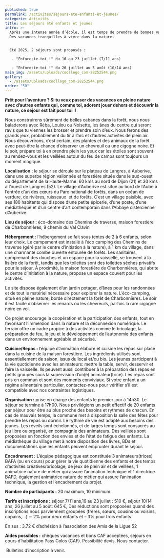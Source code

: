 ```yaml
---
published: true
permalink: /activites/sejours-ete-enfants-et-jeunes/
categorie: Activités
title: Les séjours été enfants et jeunes
intro: >-
  Après une intense année d’école, il est temps de prendre de bonnes vacances.
  Des vacances tranquilles à vivre dans la nature.


  Eté 2025, 2 séjours sont proposés :

   - "Enforeste-toi !" du 16 au 23 juillet (7/11 ans)

   - "Enforeste-toi !" du 26 juillet au 5 août (10/14 ans)
main_img: /assets/uploads/coollogo_com-28252544.png
gallery:
  - /assets/uploads/coollogo_com-28252544.png
ordre: "50"
---
```

**Prêt pour l’aventure ? Si tu veux passer des vacances en 
pleine nature avec d’autres enfants qui, comme toi, adorent jouer dehors
 et découvrir la nature, ce séjour est fait pour toi  !**

Nous construirons sûrement de belles cabanes dans la forêt, nous nous baladerons avec Réba, Loulou ou Noisette, les ânes du centre qui seront ravis que tu viennes les brosser et prendre soin d’eux. Nous ferons des grands jeux, probablement du tir à l’arc et d’autres activités de plein air. 
Nous découvrirons, c’est certain, des plantes et des animaux de la forêt avec peut-être la chance d’observer un chevreuil ou une cigogne noire. Et le soir, prépare toi à en prendre plein les yeux car les étoiles sont souvent au rendez-vous et les veillées autour du feu de camps sont toujours un moment magique.

**Localisation** : le séjour 
se déroule sur le plateau de Langres, à Auberive, dans une superbe 
région vallonnée et forestière située dans le sud-ouest du département 
de la Haute-Marne: 60 kms au nord de Dijon (21) et 30 kms à l’ouest de 
Langres (52). Le village d’Auberive est situé au bord de l’Aube à l’entrée d’un des cœurs du Parc national de forêts, dans un océan de verdure, de rivières, ruisseaux  et de forêts.
 C’est un village paisible, avec ses 180 habitants qui dispose d’une 
petite épicerie, d’une poste, d’une médiathèque et d’un centre d’art 
contemporain dans l’Abbaye cistercienne d’Auberive.

**Lieu de séjour** : éco-domaine des Chemins de traverse, maison forestière de Charbonnières, 9 chemin du Val Clavin

**Hébergement** : l’hébergement se fait sous tentes de 2
 à 6 enfants, selon leur choix. Le campement est installé à l’éco 
camping des Chemins de traverse (géré par le centre d’initiation à la 
nature), à 1 km du village, dans une charmante combe ouverte entourée de
 forêts. Les sanitaires, comprenant des douches et un espace pour la 
vaisselle, se trouvent à la lisière de la forêt, tandis que les 
toilettes sont des toilettes sèches privatifs pour le séjour. À 
proximité, la maison forestière de Charbonnières, qui abrite le centre 
d’initiation à la nature, propose un espace couvert pour les activités.

Le site dispose également d’un jardin potager, d’ânes pour les 
randonnées et de tout le matériel nécessaire pour explorer la nature. 
L’éco-camping, situé en pleine nature, borde directement la forêt de 
Charbonnières. Le soir il est facile d’observer les renards ou les 
chevreuils, parfois la rare cigogne noire en vol.

Ce projet encourage la coopération et la participation des enfants, 
tout en favorisant l’immersion dans la nature et la déconnexion 
numérique. Le terrain offre un cadre propice à des activités comme le 
bricolage, la préparation de feu, le jeu et le développement de 
l’autonomie des enfants dans un environnement agréable et sécurisé.

**Cuisine/Repas :** l’équipe d’animation élabore et 
cuisine les repas sur place dans la cuisine de la maison forestière. Les
 ingrédients utilisés sont essentiellement de saison, issus du local 
et/ou bio. Les jeunes participent à la vie quotidienne avec les 
animateurs: mettre la table, servir, desservir et faire la vaisselle. 
Ils peuvent aussi contribuer à la préparation des repas en petits 
groupes sous la supervision d’un(e) animateur(trice). Les repas sont 
pris en commun et sont des moments conviviaux. Si votre enfant a un 
régime alimentaire particulier, contactez-nous pour vérifier s’il est 
compatible avec nos contraintes logistiques.

**Organisation :** prise en charge des enfants le 
premier jour à 14h30. Le séjour se termine à 17h00. Nous privilégions un
 petit effectif de 20 enfants par séjour pour être au plus proche des 
besoins et rythmes de chacun. En cas de mauvais temps, la commune met à 
disposition la salle des fêtes pour prendre les repas ou dormir. Le 
rythme de vie est adapté aux besoins des jeunes. Les réveils sont 
échelonnés, et de larges temps sont consacrés au jeu libre ou organisé, 
en compagnie des animateurs. Des veillées sont proposées en fonction des
 envies et de l’état de fatigue des enfants. La médiathèque du village 
met à notre disposition des livres, BDs et documentations que les 
enfants peuvent emprunter durant le séjour.

**Encadrement :** L’équipe pédagogique est constituée 3 
animateurs(trices) BAFA (ou en cours) pour gérer la vie quotidienne des 
enfants et des temps d’activités créatives/bricolage, de jeux de plein 
air et de veillées, 1 animatrice nature de métier qui assure l’animation
 technique et 1 directrice BAFD, également animatrice nature de métier 
qui assure l’animation technique, la gestion et l’encadrement du projet.



**Nombre de participants :** 20 maximum, 10 minimum.

**Tarifs et inscriptions :** séjour 7/11 ans,16 au 23 juillet : 510 €, séjour 10/14 ans, 26 juillet au 5 août: 645 €, 
Des réductions sont proposées quand des inscriptions nous parviennent groupées (frères, sœurs, cousins ou voisins, copains,…) :– 2% pour deux enfants et – 3% pour trois enfants

En sus : 3.72 € d’adhésion à l’association des Amis de la Ligue 52

**Aides possibles :** chèques vacances et bons CAF acceptées, séjours en cours d’habilitation Pass Colos (CAF). Possibilité devis. Nous contacter.

 Bulletins d’inscription à venir.
